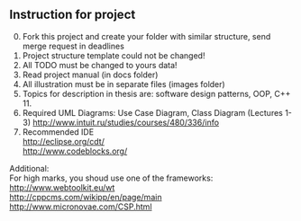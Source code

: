 ﻿Instruction for project
--

0. Fork this project and create your folder with similar structure, send merge request in deadlines
1. Project structure template could not be changed! 
2. All TODO must be changed to yours data!
3. Read project manual (in docs folder)
4. All illustration must be in separate files (images folder)
5. Topics for description in thesis are: software design patterns, OOP, C++ 11.
6. Required UML Diagrams: Use Case Diagram, Class Diagram (Lectures 1-3)
http://www.intuit.ru/studies/courses/480/336/info  
7. Recommended IDE  
http://eclipse.org/cdt/  
http://www.codeblocks.org/  

Additional:  
For high marks, you shoud use one of the frameworks:
http://www.webtoolkit.eu/wt  
http://cppcms.com/wikipp/en/page/main  
http://www.micronovae.com/CSP.html  
 

